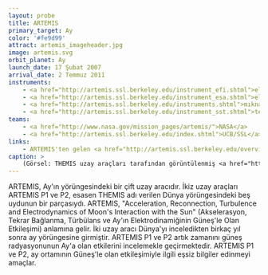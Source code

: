 ```yaml
---
layout: probe
title: ARTEMIS
primary_target: Ay
color: '#fe9d99'
attract: artemis_imageheader.jpg
image: artemis.svg
orbit_planet: Ay
launch_date: 17 Şubat 2007
arrival_date: 2 Temmuz 2011
instruments:
    - <a href="http://artemis.ssl.berkeley.edu/instrument_efi.shtml">elektrik alanı sensörleri</a>
    - <a href="http://artemis.ssl.berkeley.edu/instrument_esa.shtml">elektrostatik analizörü</a>
    - <a href="http://artemis.ssl.berkeley.edu/instruments.shtml">mıknatısölçerler</a>
    - <a href="http://artemis.ssl.berkeley.edu/instrument_sst.shtml">teleskoplar</a>
teams:
    - <a href="http://www.nasa.gov/mission_pages/artemis/">NASA</a>
    - <a href="http://artemis.ssl.berkeley.edu/index.shtml">UCB/SSL</a>
links:
    - ARTEMIS'ten gelen <a href="http://artemis.ssl.berkeley.edu/overview_data.shtml">verilerin toplandığı yer</a>
caption: >
    (Görsel: THEMIS uzay araçları tarafından görüntülenmiş <a href="http://science.nasa.gov/science-news/science-at-nasa/2009/17dec_whenaurorascollide/">çarpışan kutup ışıkları</a>, Toshi Nishimura/UCLA)
---
```

ARTEMIS, Ay'ın yörüngesindeki bir çift uzay aracıdır. İkiz uzay araçları ARTEMIS P1 ve P2, esasen THEMIS adı verilen Dünya yörüngesindeki beş uydunun bir parçasıydı. ARTEMIS, "Acceleration, Reconnection, Turbulence and Electrodynamics of Moon's Interaction with the Sun" (Akselerasyon, Tekrar Bağlanma, Türbülans ve Ay'ın Elektrodinamiğinin Güneş'le Olan Etkileşimi) anlamına gelir. İki uzay aracı Dünya'yı inceledikten birkaç yıl sonra ay yörüngesine girmiştir. ARTEMIS P1 ve P2 artık zamanını güneş radyasyonunun Ay'a olan etkilerini incelemekle geçirmektedir. ARTEMIS P1 ve P2, ay ortamının Güneş'le olan etkileşimiyle ilgili eşsiz bilgiler edinmeyi amaçlar.
